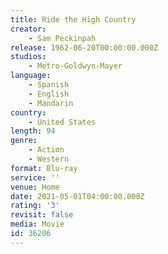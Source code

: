 ```yaml
---
title: Ride the High Country
creator:
    - Sam Peckinpah
release: 1962-06-20T00:00:00.000Z
studios:
    - Metro-Goldwyn-Mayer
language:
    - Spanish
    - English
    - Mandarin
country:
    - United States
length: 94
genre:
    - Action
    - Western
format: Blu-ray
service: ''
venue: Home
date: 2021-05-01T04:00:00.000Z
rating: '3'
revisit: false
media: Movie
id: 36206
---
```



